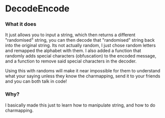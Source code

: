 # DecodeEncode
### What it does
It just allows you to input a string, which then returns a different "randomised" string, you can then decode that "randomised" string back into the original string.
Its not actually random, I just chose random letters and remapped the alphabet with them. I also added a function that randomly adds special characters (obfuscation) to the encoded message, and a function to remove said special characters in the decoder.

Using this with randoms will make it near impossible for them to understand what your saying unless they know the charmapping, send it to your friends and you can both talk in code!

### Why?
I basically made this just to learn how to manipulate string, and how to do charmapping.

